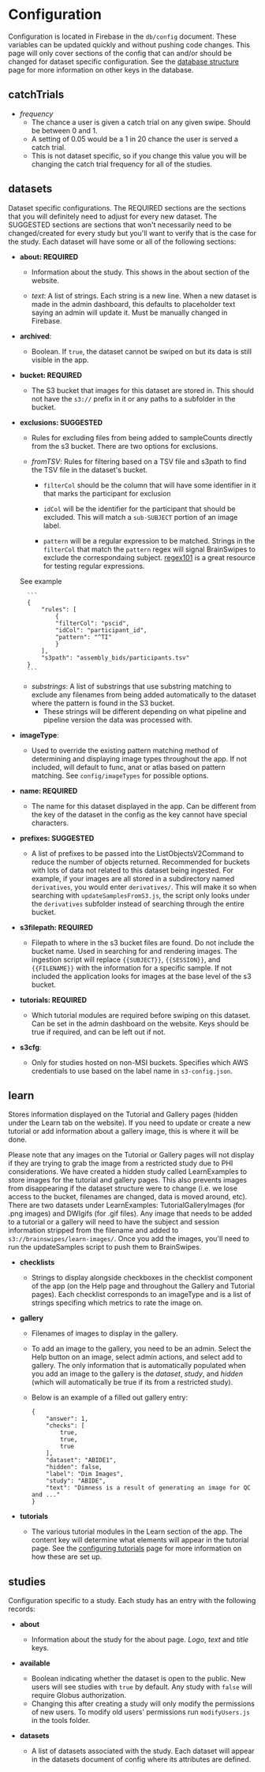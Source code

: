 # Configuration

Configuration is located in Firebase in the `db/config` document. These variables can be updated quickly and without pushing code changes. This page will only cover sections of the config that can and/or should be changed for dataset specific configuration. See the [database structure](database.md) page for more information on other keys in the database. 

## catchTrials
- *frequency*
    - The chance a user is given a catch trial on any given swipe. Should be between 0 and 1. 
    - A setting of 0.05 would be a 1 in 20 chance the user is served a catch trial.
    - This is not dataset specific, so if you change this value you will be changing the catch trial frequency for all of the studies.

## datasets
Dataset specific configurations. The REQUIRED sections are the sections that you will definitely need to adjust for every new dataset. The SUGGESTED sections are sections that won't necessarily need to be changed/created for every study but you'll want to verify that is the case for the study. Each dataset will have some or all of the following sections: 

- **about: REQUIRED**  
    - Information about the study. This shows in the about section of the website. 

    - *text*:
    A list of strings. Each string is a new line. When a new dataset is made in the admin dashboard, this defaults to placeholder text saying an admin will update it. Must be manually changed in Firebase.

- **archived**: 
    - Boolean. If `true`, the dataset cannot be swiped on but its data is still visible in the app.

- **bucket: REQUIRED** 
    - The S3 bucket that images for this dataset are stored in. This should not have the `s3://` prefix in it or any paths to a subfolder in the bucket. 

- **exclusions: SUGGESTED** 
    - Rules for excluding files from being added to sampleCounts directly from the s3 bucket. There are two options for exclusions.

    - *fromTSV*: Rules for filtering based on a TSV file and s3path to find the TSV file in the dataset's bucket.
        - `filterCol` should be the column that will have some identifier in it that marks the participant for exclusion

        - `idCol` will be the identifier for the participant that should be excluded. This will match a `sub-SUBJECT` portion of an image label.

        - `pattern` will be a regular expression to be matched. Strings in the `filterCol` that match the `pattern` regex will signal BrainSwipes to exclude the correspondaing subject. [regex101](https://regex101.com/) is a great resource for testing regular expressions.

    See example

        ```
        {
            "rules": [
                {
                "filterCol": "pscid",
                "idCol": "participant_id",
                "pattern": "^TI"
                }
            ],
            "s3path": "assembly_bids/participants.tsv"
        }
        ```

    - *substrings*: A list of substrings that use substring matching to exclude any filenames from being added automatically to the dataset where the pattern is found in the S3 bucket.
        - These strings will be different depending on what pipeline and pipeline version the data was processed with. 

- **imageType**: 
    - Used to override the existing pattern matching method of determining and displaying image types throughout the app. If not included, will default to func, anat or atlas based on pattern matching. See `config/imageTypes` for possible options.

- **name: REQUIRED** 
    - The name for this dataset displayed in the app. Can be different from the key of the dataset in the config as the key cannot have special characters. 

- **prefixes: SUGGESTED**
    - A list of prefixes to be passed into the ListObjectsV2Command to reduce the number of objects returned. Recommended for buckets with lots of data not related to this dataset being ingested. For example, if your images are all stored in a subdirectory named `derivatives`, you would enter `derivatives/`. This will make it so when searching with `updateSamplesFromS3.js`, the script only looks under the `derivatives` subfolder instead of searching through the entire bucket. 

- **s3filepath: REQUIRED**
    - Filepath to where in the s3 bucket files are found. Do not include the bucket name. Used in searching for and rendering images. The ingestion script will replace `{{SUBJECT}}`, `{{SESSION}}`, and `{{FILENAME}}` with the information for a specific sample. If not included the application looks for images at the base level of the s3 bucket. 

- **tutorials: REQUIRED** 
    - Which tutorial modules are required before swiping on this dataset. Can be set in the admin dashboard on the website. Keys should be true if required, and can be left out if not.

- **s3cfg**:
    - Only for studies hosted on non-MSI buckets. Specifies which AWS credentials to use based on the label name in `s3-config.json`.

## learn
Stores information displayed on the Tutorial and Gallery pages (hidden under the Learn tab on the website). If you need to update or create a new tutorial or add information about a gallery image, this is where it will be done. 

Please note that any images on the Tutorial or Gallery pages will not display if they are trying to grab the image from a restricted study due to PHI considerations. We have created a hidden study called LearnExamples to store images for the tutorial and gallery pages. This also prevents images from disappearing if the dataset structure were to change (i.e. we lose access to the bucket, filenames are changed, data is moved around, etc). There are two datasets under LearnExamples: TutorialGalleryImages (for .png images) and DWIgifs (for .gif files). Any image that needs to be added to a tutorial or a gallery will need to have the subject and session information stripped from the filename and added to `s3://brainswipes/learn-images/`. Once you add the images, you'll need to run the updateSamples script to push them to BrainSwipes. 

- **checklists**
    - Strings to display alongside checkboxes in the checklist component of the app (on the Help page and throughout the Gallery and Tutorial pages). Each checklist corresponds to an imageType and is a list of strings specifing which metrics to rate the image on.

- **gallery**
    - Filenames of images to display in the gallery. 
    - To add an image to the gallery, you need to be an admin. Select the Help button on an image, select admin actions, and select add to gallery. The only information that is automatically populated when you add an image to the gallery is the *dataset*, *study*, and *hidden* (which will automatically be true if its from a restricted study). 

    - Below is an example of a filled out gallery entry:

        ```
        {
            "answer": 1,
            "checks": [
                true,
                true,
                true
            ],
            "dataset": "ABIDE1",
            "hidden": false,
            "label": "Dim Images",
            "study": "ABIDE",
            "text": "Dimness is a result of generating an image for QC and ..."
        }
        ```

- **tutorials**

    - The various tutorial modules in the Learn section of the app. The content key will determine what elements will appear in the tutorial page. See the [configuring tutorials](tutorials.md) page for more information on how these are set up.

## studies
    
Configuration specific to a study. Each study has an entry with the following records:

- **about**

    - Information about the study for the about page. *Logo*, *text* and *title* keys.

- **available**

    - Boolean indicating whether the dataset is open to the public. New users will see studies with `true` by default. Any study with `false` will require Globus authorization.
    - Changing this after creating a study will only modify the permissions of new users. To modify old users' permissions run `modifyUsers.js` in the tools folder.

- **datasets**

    - A list of datasets associated with the study. Each dataset will appear in the datasets document of config where its attributes are defined.

